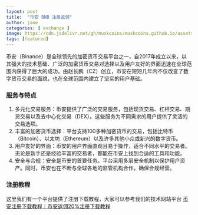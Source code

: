 ```yaml
---
layout: post
title:  "币安 BNB 注册返佣"
author: jane
categories: [ exchange ]
image: https://cdn.jsdelivr.net/gh/muskcoins/muskcoins.github.io/assets/images/bnb-register.webp
tags: [featured]
---
```

币安（Binance）是全球领先的加密货币交易平台之一，自2017年成立以来，以其强大的技术基础、广泛的加密货币交易对选择以及用户友好的界面迅速在全球范围内获得了巨大的成功。由赵长鹏（CZ）创立，币安在短短几年内不仅改变了数字货币交易的面貌，也在全球范围内建立了坚实的用户基础。

### 服务与特点

1. 多元化交易服务：币安提供了广泛的交易服务，包括现货交易、杠杆交易、期货交易以及去中心化交易（DEX）。这些服务为不同需求的用户提供了灵活的交易选项。
2. 丰富的加密货币选择：平台支持100多种加密货币的交易，包括比特币（Bitcoin）、以太坊（Ethereum）以及许多其他小众或新兴的数字货币。
3. 用户友好的界面：币安的用户界面直观且易于操作，适合不同水平的交易者。无论是新手还是经验丰富的交易者，都能在币安上找到合适的工具和功能。
4. 安全与合规：安全是币安的首要任务。平台采用多层安全机制以保护用户资产。同时，币安也在不断与全球各地的监管机构合作，确保合规经营。

### 注册教程
这里我们有一个平台提供了注册下载教程，大家可以参考我们的技术网站平台 [币安注册下载教程｜币安返佣20%注册下载教程](https://tggsearch.github.io/docs/bnb-buy-coins.html)